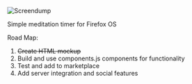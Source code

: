 ![Screendump](https://raw.github.com/henriknorberg/simpletimer/master/screendump.png)

Simple meditation timer for Firefox OS

Road Map:
1. ~~Create HTML mockup~~
2. Build and use components.js components for functionality
3. Test and add to marketplace
4. Add server integration and social features
